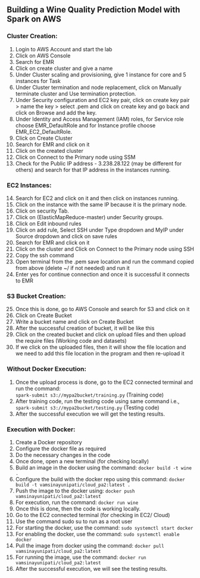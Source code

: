 ## Building a Wine Quality Prediction Model with Spark on AWS
### Cluster Creation:
1. Login to AWS Account and start the lab
2. Click on AWS Console
3. Search for EMR
4. Click on create cluster and give a name
5. Under Cluster scaling and provisioning, give 1 instance for core and 5 instances for Task
6. Under Cluster termination and node replacement, click on Manually terminate cluster and Use termination protection.
7. Under Security configuration and EC2 key pair, click on create key pair > name the key > select .pem and click on create key and go back and click on Browse and add the key.
8. Under Identity and Access Management (IAM) roles, for Service role choose EMR_DefaultRole and for Instance profile choose EMR_EC2_DefaultRole.
9. Click on Create Cluster
10. Search for EMR and click on it
11. Click on the created cluster
12. Click on Connect to the Primary node using SSM
13. Check for the Public IP address - 3.238.28.122 (may be different for others) and search for that IP address in the instances running.


### EC2 Instances:
14. Search for EC2 and click on it and then click on instances running.
15. Click on the instance with the same IP because it is the primary node.
16. Click on security Tab.
17. Click on (ElasticMapReduce-master) under Security groups.
18. Click on Edit inbound rules
19. Click on add rule, Select SSH under Type dropdown and MyIP under Source dropdown and click on save rules
20. Search for EMR and click on it
21. Click on the cluster and Click on Connect to the Primary node using SSH
22. Copy the ssh command
23. Open terminal from the .pem save location and run the command copied from above (delete ~/ if not needed) and run it
24. Enter yes for continue connection and once it is successful it connects to EMR


### S3 Bucket Creation:
25. Once this is done, go to AWS Console and search for S3 and click on it
26. Click on Create Bucket
27. Write a bucket name and click on Create Bucket
28. After the successful creation of bucket, it will be like this
29. Click on the created bucket and click on upload files and then upload the require files (Working code and datasets)
30. If we click on the uploaded files, then it will show the file location and we need to add this file location in the program and then re-upload it

### Without Docker Execution:
1. Once the upload process is done, go to the EC2 connected terminal and run the command:  
`spark-submit s3://mypa2bucket/training.py` (Training code)
2. After training code, run the testing code using same command i.e.,                                
`spark-submit s3://mypa2bucket/testing.py` (Testing code)
3. After the successful execution we will get the testing results.

### Execution with Docker:
1. Create a Docker repository
2. Configure the docker file as required
3. Do the necessary changes in the code
4. Once done, open a new terminal (for checking locally)
5. Build an image in the docker using the command: `docker build -t wine . `
6. Configure the build with the docker repo using this command: 
     `docker build -t vamsinayunipati/cloud_pa2:latest .`
7. Push the image to the docker using: `docker push vamsinayunipati/cloud_pa2:latest`
8. For execution, run the command: `docker run wine`
9. Once this is done, then the code is working locally.
10. Go to the EC2 connected terminal (for checking in EC2/ Cloud)
11. Use the command sudo su to run as a root user
12. For starting the docker, use the command: `sudo systemctl start docker`
13. For enabling the docker, use the command: `sudo systemctl enable docker`
14. Pull the image from docker using the command:
       `docker pull vamsinayunipati/cloud_pa2:latest`
15. For running the image, use the command: 
       `docker run vamsinayunipati/cloud_pa2:latest`
16. After the successful execution, we will see the testing results.




